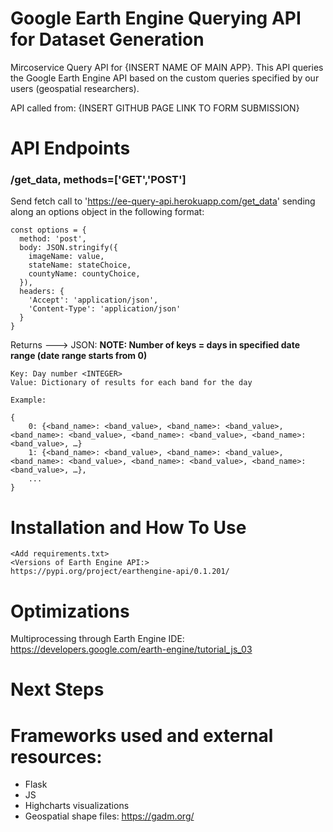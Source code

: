 # Google Earth Engine Querying API for Dataset Generation

Mircoservice Query API for {INSERT NAME OF MAIN APP}. This API queries the Google Earth Engine API based on the custom queries specified by our users (geospatial researchers).

API called from: {INSERT GITHUB PAGE LINK TO FORM SUBMISSION}

# API Endpoints

### /get_data, methods=['GET','POST']

Send fetch call to 'https://ee-query-api.herokuapp.com/get_data' sending along an options object in the following format:

    const options = {
      method: 'post',
      body: JSON.stringify({
        imageName: value,
        stateName: stateChoice,
        countyName: countyChoice,
      }),
      headers: {
        'Accept': 'application/json',
        'Content-Type': 'application/json'
      }
    }

Returns ---> JSON:
__NOTE: Number of keys = days in specified date range (date range starts from 0)__

    Key: Day number <INTEGER>
    Value: Dictionary of results for each band for the day

    Example:

    {
        0: {<band_name>: <band_value>, <band_name>: <band_value>, <band_name>: <band_value>, <band_name>: <band_value>, <band_name>:<band_value>, …}
        1: {<band_name>: <band_value>, <band_name>: <band_value>, <band_name>: <band_value>, <band_name>: <band_value>, <band_name>: <band_value>, …},
        ...
    }



# Installation and How To Use

    <Add requirements.txt>
    <Versions of Earth Engine API:>
    https://pypi.org/project/earthengine-api/0.1.201/



# Optimizations
Multiprocessing through Earth Engine IDE:
https://developers.google.com/earth-engine/tutorial_js_03


# Next Steps


# Frameworks used and external resources:
* Flask
* JS
* Highcharts visualizations
* Geospatial shape files: https://gadm.org/

